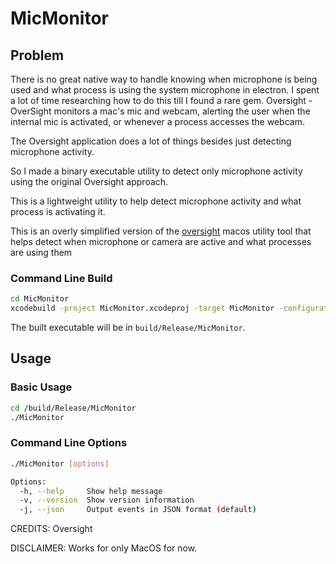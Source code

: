 # MicMonitor

## Problem

There is no great native way to handle knowing when microphone is being used and what process is using the system microphone in electron. I spent a lot of time researching how to do this till I found a rare gem. Oversight - OverSight monitors a mac's mic and webcam, alerting the user when the internal mic is activated, or whenever a process accesses the webcam.

The Oversight application does a lot of things besides just detecting microphone activity.

So I made a binary executable utility to detect only microphone activity using the original Oversight approach.

This is a lightweight utility to help detect microphone activity and what process is activating it.

This is an overly simplified version of the [oversight](https://github.com/objective-see/OverSight) macos utility tool that helps detect when microphone or camera are active and what processes are using them

### Command Line Build

```bash
cd MicMonitor
xcodebuild -project MicMonitor.xcodeproj -target MicMonitor -configuration Release
```

The built executable will be in `build/Release/MicMonitor`.

## Usage

### Basic Usage

```bash
cd /build/Release/MicMonitor
./MicMonitor
```

### Command Line Options

```bash
./MicMonitor [options]

Options:
  -h, --help     Show help message
  -v, --version  Show version information
  -j, --json     Output events in JSON format (default)
```

CREDITS: Oversight

DISCLAIMER: Works for only MacOS for now.
